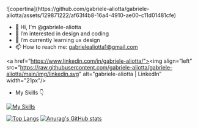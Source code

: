 <p align=”center”>
![copertina](https://github.com/gabriele-aliotta/gabriele-aliotta/assets/129871222/af63f4b8-16a4-4910-ae00-c11d01481cfe)
</p>

- 👋 Hi, I’m @gabriele-aliotta
- 👀 I’m interested in design and coding
- 🌱 I’m currently learning ux design
- 📫 How to reach me: gabrielealiotta1@gmail.com

<a href=”https://www.linkedin.com/in/gabriele-aliotta/"><img align=”left” src=”https://raw.githubusercontent.com/gabriele-aliotta/gabriele-aliotta/main/img/linkedin.svg" alt="gabriele-aliotta | LinkedIn” width="21px"/></a>

- My Skills 👇

[![My Skills](https://skillicons.dev/icons?i=html,css,js,vscode,figma,ai,ps)](https://skillicons.dev)

[![Top Langs](https://github-readme-stats.vercel.app/api/top-langs/?username=anuraghazra&layout=donut)](https://github.com/anuraghazra/github-readme-stats)
[![Anurag's GitHub stats](https://github-readme-stats.vercel.app/api?username=gabriele-aliotta&show_icons=true&theme=standard)](https://github.com/anuraghazra/github-readme-stats)

